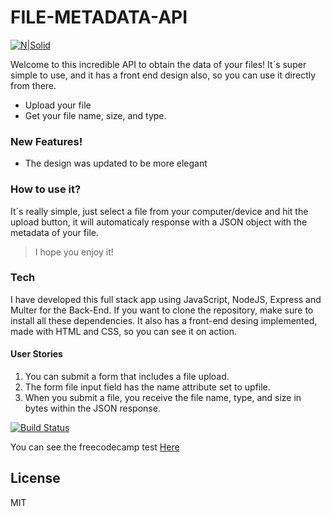 # FILE-METADATA-API

[![N|Solid](https://ps.w.org/display-post-metadata/assets/icon-256x256.png?rev=1599575)](https://your-file-metadata.glitch.me/)


Welcome to this incredible API to obtain the data of your files! It´s super simple to use, and it has a front end design also, so you can use it directly from there.

  - Upload your file
  - Get your file name, size, and type.

### New Features!

  - The design was updated to be more elegant

### How to use it?

It´s really simple, just select a file from your computer/device and hit the upload button, it will automaticaly response with a JSON object with the metadata of your file.

> I hope you enjoy it!

### Tech

I have developed this full stack app using JavaScript, NodeJS, Express and Multer for the Back-End. If you want to clone the repository, make sure to install all these dependencies. It also has a front-end  desing implemented, made with HTML and CSS, so you can see it on action.

#### User Stories
1. You can submit a form that includes a file upload.
2. The form file input field has the name attribute set to upfile.
3. When you submit a file, you receive the file name, type, and size in bytes within the JSON response.

[![Build Status](https://avatars-03.gitter.im/group/iv/6/57542cf4c43b8c6019778297)](https://www.freecodecamp.org/) 

You can see the freecodecamp test [Here](https://www.freecodecamp.org/learn/apis-and-microservices/apis-and-microservices-projects/file-metadata-microservice)

License
----

MIT

